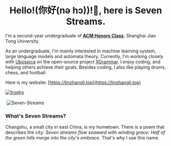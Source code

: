 <h1 align="center">Hello!(你好(nə hɔ))!👋, here is Seven Streams.</h1>

I'm a second-year undergraduate of [**ACM Honors Class**](https://acm.sjtu.edu.cn/home), Shanghai Jiao Tong University. 

As an undergraduate, I'm mainly interested in machine learning system, large language models and automata theory. Currently, I'm working closely with [Ubospica](https://github.com/ubospica) on the open-source project [XGrammar](https://github.com/mlc-ai/xgrammar). I enjoy coding, and helping others achieve their goals.
Besides coding, I also like playing drums, chess, and football.

Here is my website: [https://linzhangli.top](https://linzhangli.top)

[![trophy](https://github-profile-trophy.vercel.app/?username=Seven-Streams)](https://github.com/ryo-ma/github-profile-trophy)


<p>&nbsp;<img align="center" src="https://github-readme-stats.vercel.app/api?username=Seven-Streams&show_icons=true&locale=en" alt="Seven-Streams" /></p>

### What's Seven Streams?
Changshu, a small city in east China, is my hometown. There is a poem that describes the city: *Seven streams flow seaward with winding grace; Half of the green hills merge into the city's embrace.* That's why I use this name.

